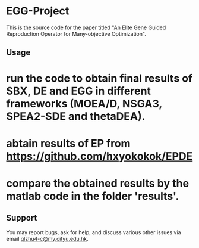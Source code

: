EGG-Project
===================

This is the source code for the paper titled "An Elite Gene Guided Reproduction Operator for Many-objective Optimization".

Usage
-------------------

# run the code to obtain final results of SBX, DE and EGG in different frameworks (MOEA/D, NSGA3, SPEA2-SDE and thetaDEA).
# abtain results of EP from https://github.com/hxyokokok/EPDE
# compare the obtained results by the matlab code in the folder 'results'.

Support
-------
You may report bugs, ask for help, and discuss various other issues via email qlzhu4-c@my.cityu.edu.hk.
